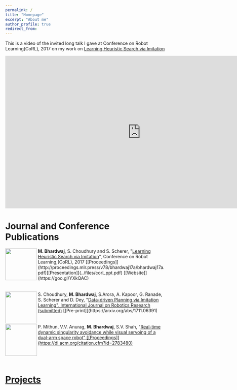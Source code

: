 ```yaml
---
permalink: /
title: "Homepage"
excerpt: "About me"
author_profile: true
redirect_from: 
---
```


This is a video of the invited long talk I gave at Conference on Robot Learning(CoRL), 2017 on my work on [Learning Heuristic Search via Imitation](https://mohakbhardwaj.github.io/SaIL/)
<iframe width="854" height="480" src="https://www.youtube.com/embed/OFmWo36N98U" frameborder="0" gesture="media" allow="encrypted-media" allowfullscreen></iframe>
<br>

Journal and Conference Publications
======

<img src="images/mstile-70x70.png" alt="" width="100" height="100" align="left">
<b>M. Bhardwaj</b>, S. Choudhury and S. Scherer, "<a href="">Learning Heuristic Search via Imitation</a>", Conference on Robot  Learning,(CoRL), 2017 [[Proceedings]](http://proceedings.mlr.press/v78/bhardwaj17a/bhardwaj17a.pdf)[[Presentation]](../files/corl_ppt.pdf) [[Website]](https://goo.gl/YXkQAC)
 <br>
 <br>
 <br>

<img src="images/mstile-70x70.png" alt="" width="100" height="100" align="left">
S. Choudhury, <b>M. Bhardwaj</b>, S.Arora, A. Kapoor, G. Ranade, S. Scherer and D. Dey, "<a href="">Data-driven Planning via Imitation Learning", International Journal on Robotics Research (submitted)</a> [[Pre-print]](https://arxiv.org/abs/1711.06391)
  <br>
  <br>
  <br>

<img src="images/mstile-70x70.png" alt="" width="100" height="100" align="left">
P. Mithun, V.V. Anurag, <b>M. Bhardwaj</b>, S.V. Shah, "<a href="">Real-time dynamic singularity avoidance while visual servoing of a dual-arm space robot" [[Proceedings]](https://dl.acm.org/citation.cfm?id=2783480)
  <br>
  <br>
  <br>
<br>

Projects
======



